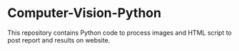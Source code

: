 # Computer-Vision-Python
This repository contains Python code to process images and HTML script to post report and results on website.
